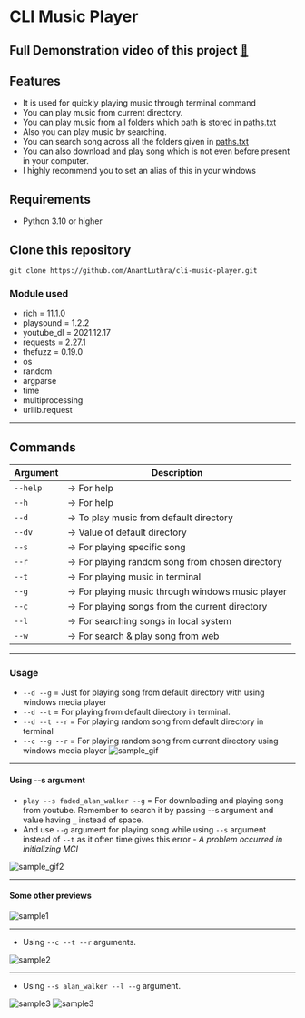 # CLI Music Player

## Full Demonstration video of this project [🔗](https://www.youtube.com/watch?v=SfnvxynG68s)

## Features
- It is used for quickly playing music through terminal command
- You can play music from current directory.
- You can play music from all folders which path is stored in [paths.txt](./assets/paths.txt)
- Also you can play music by searching.
- You can search song across all the folders given in [paths.txt](./assets/paths.txt)
- You can also download and play song which is not even before present in your computer.
- I highly recommend you to set an alias of this in your windows 


## Requirements 
- Python 3.10 or higher

## Clone this repository

```git clone https://github.com/AnantLuthra/cli-music-player.git```

### Module used
- rich = 11.1.0
- playsound = 1.2.2
- youtube_dl = 2021.12.17
- requests = 2.27.1
- thefuzz = 0.19.0
- os
- random
- argparse
- time
- multiprocessing
- urllib.request

---

## Commands

|Argument |      Description                                     |
| ------- |--------------------------------------------------    |
| `--help`| ->  For help                                         | 
| `--h`   | ->  For help                                         |  
| `--d`   | ->  To play music from default directory             |
| `--dv`  | ->  Value of default directory                       | 
| `--s`   | ->  For playing specific song                        | 
| `--r`   | ->  For playing random song from chosen directory    | 
| `--t`   | ->  For playing music in terminal                    | 
| `--g`   | ->  For playing music through windows music player   | 
| `--c`   | ->  For playing songs from the current directory     |
| `--l`   | ->  For searching songs in local system              |
| `--w`   | ->  For search & play song from web                  |

---
### Usage

- `--d --g` = Just for playing song from default directory with using windows media player
- `--d --t` = For playing from default directory in terminal.
- `--d --t --r` = For playing random song from default directory in terminal
- `--c --g --r` = For playing random song from current directory using windows media player
![sample_gif](./previews/1.gif)

---
#### Using --s argument

- `play --s faded_alan_walker --g` = For downloading and playing song from youtube. Remember to search it by passing --s argument and value having `_` instead of space.
- And use `--g` argument for playing song while using `--s` argument instead of `--t` as it often time gives this error - _A problem occurred in initializing MCI_

![sample_gif2](./previews/2.gif)

---

#### Some other previews

![sample1](./previews/1.png)

---

- Using `--c --t --r` arguments.

![sample2](./previews/2.png)

---

- Using `--s alan_walker --l --g` argument.
  
![sample3](./previews/search2.png)
![sample3](./previews/search1.png)
